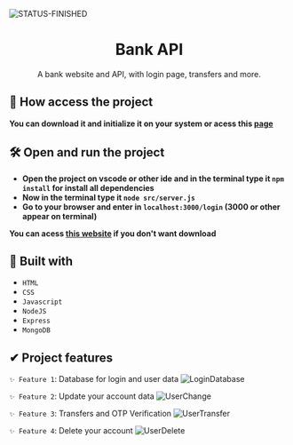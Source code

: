 ![STATUS-FINISHED](https://github.com/cauemondek/movie-website/assets/121320616/26322afa-075d-41b7-b9f1-fec1a11a3e0c)

<h1 align="center">Bank API</h1>
<p align="center">A bank website and API, with login page, transfers and more.</p>

## 📁 How access the project

**You can download it and initialize it on your system or acess this [page](https://bank-api-2img.onrender.com/login)**

## 🛠️ Open and run the project

- **Open the project on vscode or other ide and in the terminal type it `npm install` for install all dependencies** <br>
- **Now in the terminal type it `node src/server.js`**
- **Go to your browser and enter in `localhost:3000/login` (3000 or other appear on terminal)**

**You can acess [this website](https://bank-api-2img.onrender.com/login) if you don't want download**

## 🔨 Built with
- ``HTML``
- ``CSS``
- ``Javascript``
- ``NodeJS``
- ``Express``
- ``MongoDB``

## ✔ Project features

`✨ Feature 1`: Database for login and user data
![LoginDatabase](https://github.com/cauemondek/bank-api/assets/121320616/2aa310d8-7176-40c1-97a4-092432fcc63d)

`✨ Feature 2`: Update your account data
![UserChange](https://github.com/cauemondek/bank-api/assets/121320616/7c27f451-88d7-46e2-aba1-eab848267bd7)

`✨ Feature 3`: Transfers and OTP Verification
![UserTransfer](https://github.com/cauemondek/bank-api/assets/121320616/b752508b-1e3c-403e-bfbb-41721acafc65)

`✨ Feature 4`: Delete your account
![UserDelete](https://github.com/cauemondek/bank-api/assets/121320616/3aaf23f4-42a1-4d88-920d-bd1630a2cf1c)
